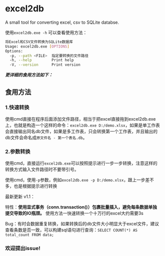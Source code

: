 # excel2db
A small tool for converting excel, csv to SQLite databse.

使用`excel2db.exe -h` 可以查看使用方法：
```bash
将Excel和CSV文件转换为SQLite数据库
Usage: excel2db.exe [OPTIONS]
Options:
  -p, --path <FILE>  指定要转换的文件路径
  -h, --help         Print help
  -V, --version      Print version
```

***更详细的食用方法如下：***

## 食用方法

### 1.快速转换

使用cmd直接在程序后面添加文件路径，相当于把excel直接拖到excel2db.exe上，也就是构造一个这样的命令：`excel2db.exe D:/demo.xlsx`，如果是单工作表会直接输出同名db文件，如果是多工作表，只会转换第一个工作表，并且输出的db文件会命名成`原文件名 - 第一个表名.db`。

### 2.参数转换

使用cmd，直接运行`excel2db.exe`可以按照提示进行一步一步转换，注意这样的转换方式输入文件路径时不要带引号。

使用cmd，使用`-p`参数，例如`excel2db.exe -p D:/demo.xlsx`，跟上一步差不多，也是根据提示进行转换



最新更新 v1.1：

特性：**使用显式事务（conn.transaction()）包裹批量插入，避免每条数据单独提交导致的IO瓶颈。**
使用方法一快速转换一个十万行的excel大约需要3s

Bug：有时会数据重复转换，如果转换后的db文件大小明显大于excel文件，建议查看条数是否一致，可以构建sql语句进行查询：`SELECT COUNT(*) AS total_count FROM data;`

### 欢迎提出issue!

